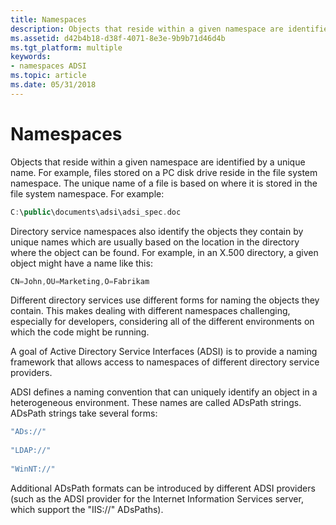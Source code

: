 ```yaml
---
title: Namespaces
description: Objects that reside within a given namespace are identified by a unique name.
ms.assetid: d42b4b18-d38f-4071-8e3e-9b9b71d46d4b
ms.tgt_platform: multiple
keywords:
- namespaces ADSI
ms.topic: article
ms.date: 05/31/2018
---
```


# Namespaces

Objects that reside within a given namespace are identified by a unique name. For example, files stored on a PC disk drive reside in the file system namespace. The unique name of a file is based on where it is stored in the file system namespace. For example:


```C++
C:\public\documents\adsi\adsi_spec.doc
```



Directory service namespaces also identify the objects they contain by unique names which are usually based on the location in the directory where the object can be found. For example, in an X.500 directory, a given object might have a name like this:


```C++
CN=John,OU=Marketing,O=Fabrikam
```



Different directory services use different forms for naming the objects they contain. This makes dealing with different namespaces challenging, especially for developers, considering all of the different environments on which the code might be running.

A goal of Active Directory Service Interfaces (ADSI) is to provide a naming framework that allows access to namespaces of different directory service providers.

ADSI defines a naming convention that can uniquely identify an object in a heterogeneous environment. These names are called ADsPath strings. ADsPath strings take several forms:


```C++
"ADs://"
 
"LDAP://"
 
"WinNT://"
```



Additional ADsPath formats can be introduced by different ADSI providers (such as the ADSI provider for the Internet Information Services server, which support the "IIS://" ADsPaths).

 

 




